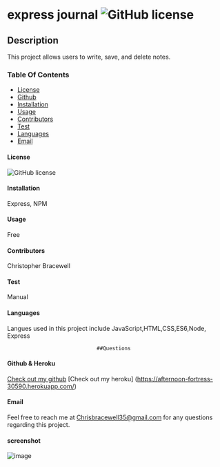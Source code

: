 # express journal   ![GitHub license](https://img.shields.io/badge/license-MIT-blue.svg)

## Description
This project allows users to write, save, and delete notes.

### Table Of Contents
* [License](#license)
* [Github](#github)
* [Installation](#installation)
* [Usage](#usage)
* [Contributors](#contributors)
* [Test](#test)
* [Languages](#languages)
* [Email](#Email)


#### License
![GitHub license](https://img.shields.io/badge/license-MIT-blue.svg)

#### Installation
Express, NPM

#### Usage
Free

#### Contributors
Christopher Bracewell

#### Test
Manual

#### Languages

Langues used in this project include JavaScript,HTML,CSS,ES6,Node, Express

                                 ##Questions
#### Github & Heroku
[Check out my github](https://github.com/Cbracewell30/express-journal)
[Check out my heroku] (https://afternoon-fortress-30590.herokuapp.com/)

#### Email
Feel free to reach me at Chrisbracewell35@gmail.com for any questions regarding this project.


#### screenshot
![image](https://user-images.githubusercontent.com/93891189/154820166-52af945e-d3bf-47bd-8be5-81a3ad1bf991.png)
